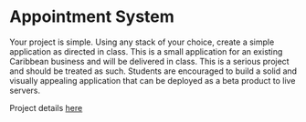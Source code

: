 # Appointment System

Your project is simple. Using any stack of your choice, create a simple application as directed in class. This is a small application for an existing Caribbean business and will be delivered in class. This is a serious project and should be treated as such. Students are encouraged to build a solid and visually appealing application that can be deployed as a beta product to live servers. 

Project details [here](https://docs.google.com/document/d/1bHpZnlY8YX1Uyez4GuhvskXHMjD48QAds5ybvzW5AYE/edit)
